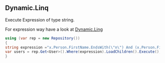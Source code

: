 ## Dynamic.Linq 
Execute Expression of type string.

For expression way have a look at [Dynamic.Ling](https://github.com/kahanu/System.Linq.Dynamic)
```csharp
using (var rep = new Repository())
{
string expression ="x.Person.FirstName.EndsWith(\"n\") And (x.Person.FirstName.Contains(\"a\") OR x.Person.FirstName.StartsWith(\"a\"))";
var users = rep.Get<User>().Where(expression).LoadChildren().Execute();
}
```
